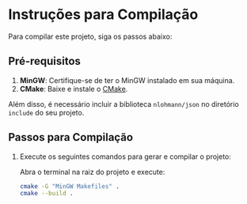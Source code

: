 # Instruções para Compilação

Para compilar este projeto, siga os passos abaixo:

## Pré-requisitos

1. **MinGW**: Certifique-se de ter o MinGW instalado em sua máquina.
2. **CMake**: Baixe e instale o [CMake](https://cmake.org/download/).

Além disso, é necessário incluir a biblioteca `nlohmann/json` no diretório `include` do seu projeto.

## Passos para Compilação

1. Execute os seguintes comandos para gerar e compilar o projeto:

   Abra o terminal na raiz do projeto e execute:

   ```sh
   cmake -G "MinGW Makefiles" .
   cmake --build .

